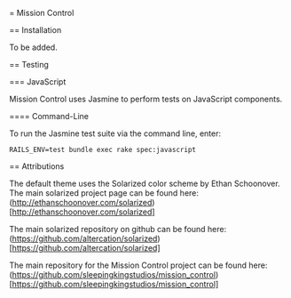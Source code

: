 = Mission Control

== Installation

To be added.

== Testing

=== JavaScript

Mission Control uses Jasmine to perform tests on JavaScript components.

==== Command-Line

To run the Jasmine test suite via the command line, enter:

    RAILS_ENV=test bundle exec rake spec:javascript

== Attributions

The default theme uses the Solarized color scheme by Ethan Schoonover. The main
solarized project page can be found here:
(http://ethanschoonover.com/solarized)[http://ethanschoonover.com/solarized]

The main solarized repository on github can be found here:
(https://github.com/altercation/solarized)[https://github.com/altercation/solarized]

The main repository for the Mission Control project can be found here:
(https://github.com/sleepingkingstudios/mission_control)[https://github.com/sleepingkingstudios/mission_control]
